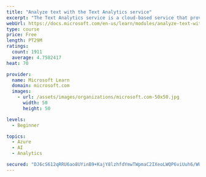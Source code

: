 ```yaml
---
title: "Analyze text with the Text Analytics service"
excerpt: "The Text Analytics service is a cloud-based service that provides advanced natural language processing over raw text for sentiment analysis, key phrase extraction, named entity recognition, and language detection."
webUrl: https://docs.microsoft.com/en-us/learn/modules/analyze-text-with-text-analytics-service/
type: course
price: Free
length: PT29M
ratings:
  count: 1911
  average: 4.7582417
heat: 70

provider:
  name: Microsoft Learn
  domain: microsoft.com
  images:
    - url: /assets/images/organizations/microsoft.com-50x50.jpg
      width: 50
      height: 50

levels:
  - Beginner

topics:
  - Azure
  - AI
  - Analytics

secured: "DJ6cS612qRRU6ao8UYinB9+KajY8lzhfdYmwTWpmaC2IXeoLWQP6viUuh6/WULQbZ+hSBie/7yxrMpB2uwBv+hx8DIX9YUzOsyG06MS0a2QJLlmg2/GdUYtezcqw/isIbEBHDEjU6PQ6gJ+2r/jl1Z0MVAoE25fvAYeXSwQhFsU9OTzikZDndr9ZNTuKc/yqRlzsEaRIXRD4YGxYLxNO5bsvlq2+HAXSmVmni5evgF0rsozIvR6HkvCdWvYdcf8f2IvI2r8Wh7OdGlqbVO748Y0dGM8wY8DZ/RIIoX2ti4fh0oZE15vwnmA7hM8Xv/Tq9SKa7lyNoIJqNJVr6+TjrGz2T+DZg63UmDKoEP4/SHvJ8mxZi7K7Zyr/AKjbWyiv7xlQzpkxn24FP8DkzWncyxLXhv0TQ7qyfaoYzSy6sLw=;4wMUSvgxD8wCYn42NOgx8w=="
---
```


